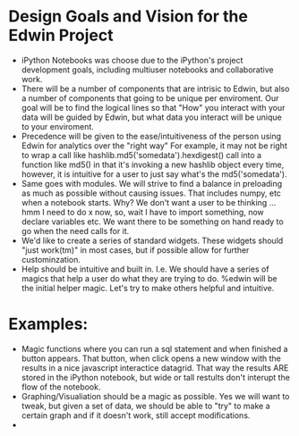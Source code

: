 # Design Goals and Vision for the Edwin Project

* iPython Notebooks was choose due to the iPython's project development goals, including multiuser notebooks and collaborative work. 
* There will be a number of components that are intrisic to Edwin, but also a number of components that going to be unique per enviroment. Our goal will be to find the logical lines so that "How" you interact with your data will be guided by Edwin, but what data you interact will be unique to your enviroment. 
* Precedence will be given to the ease/intuitiveness of the person using Edwin for analytics over the "right way" For example, it may not be right to wrap a call like hashlib.md5('somedata').hexdigest() call into a function like md5() in that it's invoking a new hashlib object every time, however, it is intuitive for a user to just say what's the md5('somedata'). 
* Same goes with modules. We will strive to find a balance in preloading as much as possible without causing issues. That includes numpy, etc when a notebook starts. Why? We don't want a user to be thinking ... hmm I need to do x now, so, wait I have to import something, now declare variables etc. We want there to be something on hand ready to go when the need calls for it. 
* We'd like to create a series of standard widgets.  These widgets should "just work(tm)" in most cases, but if possible allow for further custominzation. 
* Help should be intuitive and built in. I.e. We should have a series of magics that help a user do what they are trying to do.  %edwin will be the initial helper magic. Let's try to make others helpful and intuitive. 
# Examples:
* Magic functions where you can run a sql statement and when finished a button appears. That button, when click opens a new window with the results in a nice javascript interactice datagrid.  That way the results ARE stored in the iPython notebook, but wide or tall restults don't interupt the flow of the notebook. 
* Graphing/Visualiation should be a magic as possible. Yes we will want to tweak, but given a set of data, we should be able to "try" to make a certain graph and if it doesn't work, still accept modifications.
* 


